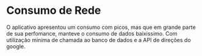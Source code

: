 # Consumo de Rede  

O aplicativo apresentou um consumo com picos, mas que em grande parte de sua perfomance, manteve o consumo de dados baixissimo. Com utilização minima de chamada ao banco de dados e a API de direções do google.